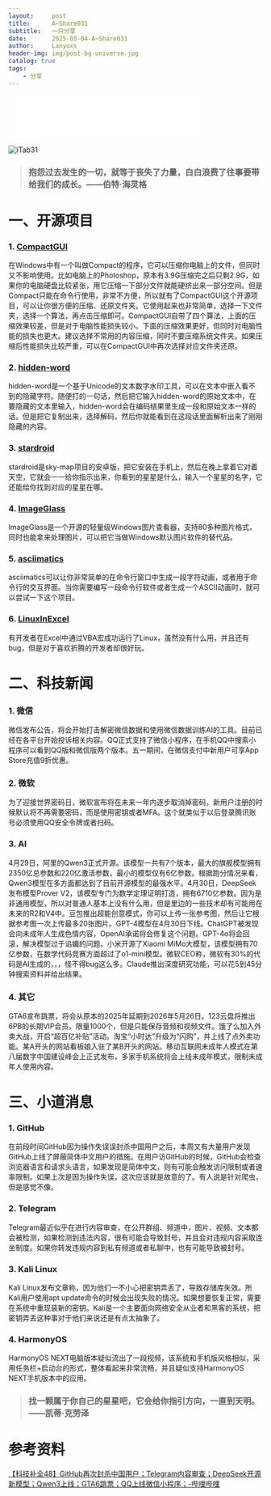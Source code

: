 ```yaml
---
layout:     post
title:      A~Share031
subtitle:   一只分享
date:       2025-05-04-A~Share031
author:     Lanyuxs
header-img: img/post-bg-universe.jpg
catalog: true
tags:
    - 分享
---
```


<iframe frameborder="no" border="0" marginwidth="0" marginheight="0" width=380 height=86 src="//music.163.com/outchain/player?type=2&id=1501212319&auto=0&height=66"></iframe>

![iTab31](https://p.ipic.vip/5wj3rt.webp)

> ### 抱怨过去发生的一切，就等于丧失了力量，白白浪费了往事要带给我们的成长。——伯特·海灵格

# 一、开源项目

### 1. [CompactGUI](https://github.com/IridiumIO/CompactGUI)

在Windows中有一个叫做Compact的程序，它可以压缩你电脑上的文件，但同时又不影响使用。比如电脑上的Photoshop，原本有3.9G压缩完之后只剩2.9G，如果你的电脑硬盘比较紧张，用它压缩一下部分文件就能硬挤出来一部分空间。但是Compact只能在命令行使用，非常不方便，所以就有了CompactGUI这个开源项目，可以让你很方便的压缩、还原文件夹。它使用起来也非常简单，选择一下文件夹，选择一个算法，再点击压缩即可。CompactGUI自带了四个算法，上面的压缩效果较差，但是对于电脑性能损失较小。下面的压缩效果更好，但同时对电脑性能的损失也更大。建议选择不常用的内容压缩，同时不要压缩系统文件夹。如果压缩后性能损失比较严重，可以在CompactGUI中再次选择对应文件夹还原。

### 2. [hidden-word](https://github.com/Ackites/hidden-word)

hidden-word是一个基于Unicode的文本数字水印工具，可以在文本中嵌入看不到的隐藏字符。随便打的一句话，然后把它输入hidden-word的原始文本中，在要隐藏的文本里输入，hidden-word会在编码结果里生成一段和原始文本一样的话。但是把它复制出来，选择解码，然后你就能看到在这段话里面解析出来了刚刚隐藏的内容。

### 3. [stardroid](https://github.com/sky-map-team/stardroid)

stardroid是sky-map项目的安卓版，把它安装在手机上，然后在晚上拿着它对着天空，它就会一一给你指示出来，你看到的星星是什么，输入一个星星的名字，它还能给你找到对应的星星在哪。

### 4. [ImageGlass](https://github.com/d2phap/ImageGlass)

ImageGlass是一个开源的轻量级Windows图片查看器，支持80多种图片格式，同时也能拿来处理图片，可以把它当做Windows默认图片软件的替代品。

### 5. [asciimatics](https://github.com/peterbrittain/asciimatics)

asciimatics可以让你非常简单的在命令行窗口中生成一段字符动画，或者用于命令行的交互界面。当你需要编写一段命令行软件或者生成一个ASCII动画时，就可以尝试一下这个项目。

### 6. [LinuxInExcel](https://github.com/NSG650/LinuxInExcel)

有开发者在Excel中通过VBA宏成功运行了Linux，虽然没有什么用，并且还有bug，但是对于喜欢折腾的开发者却很好玩。

# 二、科技新闻

### 1. 微信

微信发布公告，将会开始打击解密微信数据和使用微信数据训练AI的工具。目前已经在各平台开始投诉相关内容。QQ正式支持了微信小程序，在手机QQ中搜索小程序可以看到QQ版和微信版两个版本。五一期间，在微信支付中新用户可享App Store充值9折优惠。

### 2. 微软

为了迎接世界密码日，微软宣布将在未来一年内逐步取消掉密码，新用户注册的时候默认将不再需要密码，而是使用密钥或者MFA。这个就类似于以后登录腾讯账号必须使用QQ安全令牌或者扫码。

### 3. AI

4月29日，阿里的Qwen3正式开源。该模型一共有7个版本，最大的旗舰模型拥有2350亿总参数和220亿激活参数，最小的模型仅有6亿参数。根据跑分情况来看，Qwen3模型在多方面都达到了目前开源模型的最强水平。4月30日，DeepSeek发布模型Prover V2，该模型专门为数学定理证明打造，拥有6710亿参数。因为是非通用模型，所以对普通人基本上没有什么用，但是里边的一些技术却有可能用在未来的R2和V4中。豆包推出超能创意模式，你可以上传一张参考图，然后让它根据参考图一次上传最多20张图片。GPT-4模型在4月30日下线。ChatGPT被发现会向未成年人生成色情内容，OpenAI承诺将会修复这个问题。GPT-4o将会回滚，解决模型过于谄媚的问题。小米开源了Xiaomi MiMo大模型，该模型拥有70亿参数，在数学代码竞赛方面超过了o1-mini模型。微软CEO称，微软有30%的代码是AI生成的，，，怪不得bug这么多。Claude推出深度研究功能，可以花5到45分钟搜索资料并给出结果。

### 4. 其它

GTA6宣布跳票，将会从原本的2025年延期到2026年5月26日。123云盘将推出6PB的长期VIP会员，限量1000个，但是只能保存音频和视频文件。饿了么加入外卖大战，开启“超百亿补贴”活动。淘宝“小时达”升级为“闪购”，并上线了点外卖功能。某A开头的网站看板娘入驻了某B开头的网站。移动互联网未成年人模式在第八届数字中国建设峰会上正式发布，多家手机系统将会上线未成年模式，限制未成年人使用内容。

# 三、小道消息

### 1. GitHub

在前段时间GitHub因为操作失误误封杀中国用户之后，本周又有大量用户发现GitHub上线了屏蔽简体中文用户的措施。在用户访GitHub的时候，GitHub会检查浏览器语言和请求头语言，如果发现是简体中文，则有可能会触发访问限制或者速率限制。如果上次是因为操作失误，这次应该就是故意的了。有人说是针对爬虫，但是感觉不像。

### 2. Telegram

Telegram最近似乎在进行内容审查，在公开群组、频道中，图片、视频、文本都会被检测，如果检测到违法内容，很有可能会导致封号，并且会对违规内容采取连坐制度。如果你转发违规内容到私有频道或者私聊中，也有可能导致被封号。

### 3. Kali Linux

Kali Linux发布文章称，因为他们一不小心把密钥弄丢了，导致存储库失效。所Kali用户使用apt update命令的时候会出现失败的情况。如果想要恢复正常，需要在系统中重现装新的密钥。Kali是一个主要面向网络安全从业者和黑客的系统，把密钥弄丢这种事对于他们来说还是有点太抽象了。

### 4. HarmonyOS

HarmonyOS NEXT电脑版本疑似流出了一段视频，该系统和手机版风格相似，采用任务栏+启动台的形式，整体看起来非常流畅，并且疑似支持HarmonyOS NEXT手机版本中的应用。

> ### 找一颗属于你自己的星星吧，它会给你指引方向，一直到天明。——凯蒂·克劳泽

# 参考资料

[【科技补全48】GitHub再次封杀中国用户；Telegram内容审查；DeepSeek开源新模型；Qwen3上线；GTA6跳票；QQ上线微信小程序；-哔哩哔哩](https://b23.tv/fcDhfgN)
